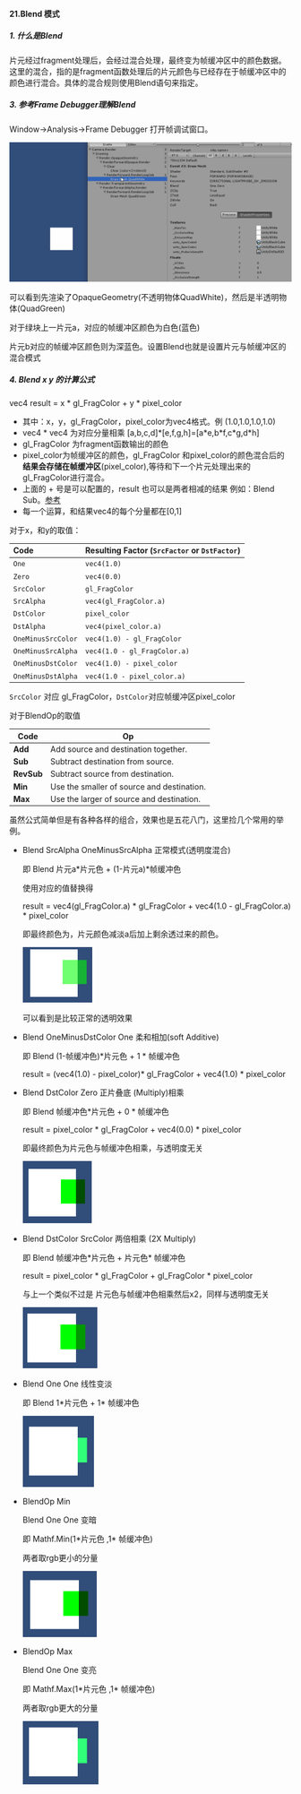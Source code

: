 #### 21.Blend 模式

##### 1. 什么是Blend

片元经过fragment处理后，会经过混合处理，最终变为帧缓冲区中的颜色数据。这里的混合，指的是fragment函数处理后的片元颜色与已经存在于帧缓冲区中的颜色进行混合。具体的混合规则使用Blend语句来指定。

##### 3. 参考Frame Debugger理解Blend

Window->Analysis->Frame Debugger 打开帧调试窗口。

![](pic/57.gif)

可以看到先渲染了OpaqueGeometry(不透明物体QuadWhite)，然后是半透明物体(QuadGreen)

对于绿块上一片元a，对应的帧缓冲区颜色为白色(蓝色)

片元b对应的帧缓冲区颜色则为深蓝色。设置Blend也就是设置片元与帧缓冲区的混合模式

##### 4. Blend x y  的计算公式

vec4 result = x * gl_FragColor + y * pixel_color

* 其中：x，y，gl_FragColor，pixel_color为vec4格式。例 (1.0,1.0,1.0,1.0)
* vec4 \* vec4 为对应分量相乘 [a,b,c,d]\*[e,f,g,h]=[a\*e,b\*f,c\*g,d\*h]
* gl_FragColor 为fragment函数输出的颜色
* pixel_color为帧缓冲区的颜色，gl_FragColor 和pixel_color的颜色混合后的**结果会存储在帧缓冲区**(pixel_color),等待和下一个片元处理出来的gl_FragColor进行混合。
* 上面的 + 号是可以配置的，result 也可以是两者相减的结果 例如：Blend Sub。[参考](https://docs.unity3d.com/Manual/SL-Blend.html)
* 每一个运算，和结果vec4的每个分量都在[0,1]



对于x，和y的取值：

| Code               | Resulting Factor (`SrcFactor` or `DstFactor`) |
| :----------------- | :-------------------------------------------- |
| `One`              | `vec4(1.0)`                                   |
| `Zero`             | `vec4(0.0)`                                   |
| `SrcColor`         | `gl_FragColor`                                |
| `SrcAlpha`         | `vec4(gl_FragColor.a)`                        |
| `DstColor`         | `pixel_color`                                 |
| `DstAlpha`         | `vec4(pixel_color.a)`                         |
| `OneMinusSrcColor` | `vec4(1.0) - gl_FragColor`                    |
| `OneMinusSrcAlpha` | `vec4(1.0 - gl_FragColor.a)`                  |
| `OneMinusDstColor` | `vec4(1.0) - pixel_color`                     |
| `OneMinusDstAlpha` | `vec4(1.0 - pixel_color.a)`                   |

`SrcColor` 对应 gl_FragColor，`DstColor`对应帧缓冲区pixel_color

对于BlendOp的取值

| Code       | Op                                         |
| ---------- | ------------------------------------------ |
| **Add**    | Add source and destination together.       |
| **Sub**    | Subtract destination from source.          |
| **RevSub** | Subtract source from destination.          |
| **Min**    | Use the smaller of source and destination. |
| **Max**    | Use the larger of source and destination.  |

虽然公式简单但是有各种各样的组合，效果也是五花八门，这里捡几个常用的举例。

* Blend SrcAlpha OneMinusSrcAlpha   正常模式(透明度混合)

  即 Blend  片元a\*片元色 +  (1-片元a)\*帧缓冲色

  使用对应的值替换得

  result = vec4(gl_FragColor.a) * gl_FragColor + vec4(1.0 - gl_FragColor.a) * pixel_color
  
  即最终颜色为，片元颜色减淡a后加上剩余透过来的颜色。
  
  ![](pic/58.png)
  
  可以看到是比较正常的透明效果
  
* Blend OneMinusDstColor One      柔和相加(soft Additive)

  即 Blend (1-帧缓冲色)*片元色 + 1 * 帧缓冲色

  result = (vec4(1.0) - pixel_color)* gl_FragColor + vec4(1.0) * pixel_color

  

* Blend DstColor Zero   正片叠底 (Multiply)相乘

  即 Blend 帧缓冲色*片元色 + 0 * 帧缓冲色

  result = pixel_color * gl_FragColor + vec4(0.0) * pixel_color

  即最终颜色为片元色与帧缓冲色相乘，与透明度无关

  ![](pic/59.png)
  
* Blend DstColor SrcColor     两倍相乘 (2X Multiply)

  即 Blend 帧缓冲色\*片元色 + 片元色\* 帧缓冲色

  result = pixel_color * gl_FragColor + gl_FragColor  * pixel_color

  与上一个类似不过是  片元色与帧缓冲色相乘然后x2，同样与透明度无关

  ![](pic/60.png)

* Blend One One                  线性变淡

  即 Blend 1\*片元色 + 1\* 帧缓冲色

  ![](pic/63.png)

* BlendOp Min 

  Blend One One  			变暗

  即 Mathf.Min(1\*片元色 ,1\* 帧缓冲色)

  两者取rgb更小的分量

  ![](pic/61.png)

* BlendOp Max 

  Blend One One           变亮

  即 Mathf.Max(1\*片元色 ,1\* 帧缓冲色)

  两者取rgb更大的分量

  ![](pic/62.png)